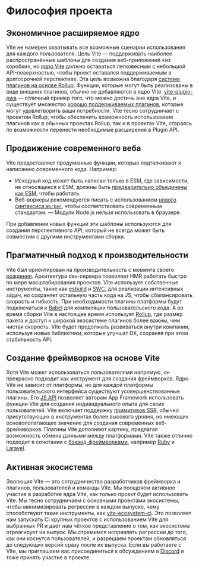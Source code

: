 # Философия проекта

## Экономичное расширяемое ядро

Vite не намерен охватывать все возможные сценарии использования для каждого пользователя. Цель Vite — поддерживать наиболее распространённые шаблоны для создания веб-приложений «из коробки», но [ядро Vite](https://github.com/vitejs/vite) должно оставаться легковесным с небольшой API-поверхностью, чтобы проект оставался поддерживаемым в долгосрочной перспективе. Эта цель возможна благодаря [системе плагинов на основе Rollup](./api-plugin.md). Функции, которые могут быть реализованы в виде внешних плагинов, обычно не добавляются в ядро Vite. [vite-plugin-pwa](https://vite-pwa-org.netlify.app/) — отличный пример того, что можно достичь вне ядра Vite, и существует множество [хорошо поддерживаемых плагинов](https://github.com/vitejs/awesome-vite#plugins), которые могут удовлетворить ваши потребности. Vite тесно сотрудничает с проектом Rollup, чтобы обеспечить возможность использования плагинов как в обычных проектах Rollup, так и в проектах Vite, стараясь по возможности перенести необходимые расширения в Plugin API.

## Продвижение современного веба

Vite предоставляет продуманные функции, которые подталкивают к написанию современного кода. Например:

- Исходный код может быть написан только в ESM, где зависимости, не относящиеся к ESM, должны быть [предварительно объединены как ESM](./dep-pre-bundling), чтобы работать.
- Веб-воркеры рекомендуется писать с использованием [нового синтаксиса `Worker`](./features#web-workers), чтобы соответствовать современным стандартам.
— Модули Node.js нельзя использовать в браузере.

При добавлении новых функций эти шаблоны используются для создания перспективного API, который не всегда может быть совместим с другими инструментами сборки.

## Прагматичный подход к производительности

Vite был ориентирован на производительность с момента своего [рождения](./why.md). Архитектура dev-сервера позволяет HMR работать быстро по мере масштабирования проектов. Vite использует собственные инструменты, такие как [esbuild](https://esbuild.github.io/) и [SWC](https://github.com/vitejs/vite-plugin-react-swc), для реализации интенсивных задач, но сохраняет остальную часть кода на JS, чтобы сбалансировать скорость и гибкость. При необходимости плагины платформы будут подключаться к [Babel](https://babeljs.io/) для компиляции пользовательского кода. А во время сборки Vite в настоящее время использует [Rollup](https://rollupjs.org/), где размер пакета и доступ к широкой экосистеме плагинов более важны, чем чистая скорость. Vite будет продолжать развиваться внутри компании, используя новые библиотеки, которые улучшат DX, сохраняя при этом стабильность API.

## Создание фреймворков на основе Vite

Хотя Vite может использоваться пользователями напрямую, он прекрасно подходит как инструмент для создания фреймворков. Ядро Vite не зависит от платформы, но для каждой платформы пользовательского интерфейса существуют усовершенствованные плагины. Его [JS API](./api-javascript.md) позволяет авторам App Framework использовать функции Vite для создания индивидуального опыта для своих пользователей. Vite включает поддержку [примитивов SSR](./ssr.md), обычно присутствующих в инструментах более высокого уровня, но имеющих основополагающее значение для создания современных веб-фреймворков. Плагины Vite дополняют картину, предлагая возможность обмена данными между платформами. Vite также отлично подходит в сочетании с [бэкэнд-фреймворками](./backend-integration.md), например [Ruby](https://vite-ruby.netlify.app/) и [Laravel](https://laravel.com/docs/10.x/vite).

## Активная экосистема

Эволюция Vite — это сотрудничество разработчиков фреймворка и плагинов, пользователей и команды Vite. Мы поощряем активное участие в разработке ядра Vite, как только проект будет использовать Vite. Мы тесно сотрудничаем с основными проектами экосистемы, чтобы минимизировать регрессии в каждом выпуске, чему способствуют такие инструменты, как [vite-ecosystem-ci](https://github.com/vitejs/vite-ecosystem-ci). Это позволяет нам запускать CI крупных проектов с использованием Vite для выбранных PR и дает нам чёткое представление о том, как экосистема отреагирует на выпуск. Мы стремимся исправлять регрессии до того, как они коснутся пользователей, и разрешаем проектам обновляться до следующих версий сразу после их выпуска. Если вы работаете с Vite, мы приглашаем вас присоединиться к обсуждениям в [Discord](https://chat.vitejs.dev) и тоже принять участие в проекте.
